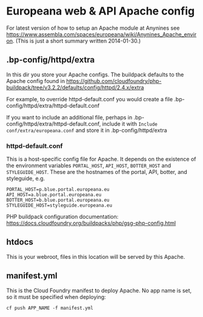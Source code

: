 # Europeana web & API Apache config

For latest version of how to setup an Apache module at Anynines see
https://www.assembla.com/spaces/europeana/wiki/Anynines_Apache_environ.
(This is just a short summary written 2014-01-30.)

## .bp-config/httpd/extra

In this dir you store your Apache configs. The buildpack defaults to the Apache
config found in
https://github.com/cloudfoundry/php-buildpack/tree/v3.2.2/defaults/config/httpd/2.4.x/extra

For example, to override httpd-default.conf you would create a file
.bp-config/httpd/extra/httpd-default.conf

If you want to include an additional file, perhaps in
.bp-config/httpd/extra/httpd-default.conf, include it with `Include
conf/extra/europeana.conf` and store it in .bp-config/httpd/extra

### httpd-default.conf

This is a host-specific config file for Apache. It depends on the existence of
the environment variables `PORTAL_HOST`, `API_HOST`, `BOTTER_HOST` and
`STYLEGUIDE_HOST`. These are the hostnames of the portal, API, botter, and
styleguide, e.g.

```
PORTAL_HOST=p.blue.portal.europeana.eu
API_HOST=a.blue.portal.europeana.eu
BOTTER_HOST=b.blue.portal.europeana.eu
STYLEGUIDE_HOST=styleguide.europeana.eu
```

PHP buildpack configuration documentation: https://docs.cloudfoundry.org/buildpacks/php/gsg-php-config.html

## htdocs

This is your webroot, files in this location will be served by this Apache.

## manifest.yml

This is the Cloud Foundry manifest to deploy Apache. No app name is set, so
it must be specified when deploying:

```
cf push APP_NAME -f manifest.yml
```
